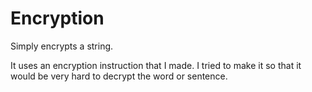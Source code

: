 # Encryption
Simply encrypts a string.

It uses an encryption instruction that I made. I tried to make it so that it would be very hard to decrypt the word or sentence.
